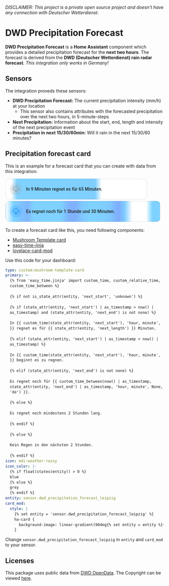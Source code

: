 _DISCLAIMER: This project is a private open source project and doesn't have any connection with Deutscher Wetterdienst._

# DWD Precipitation Forecast

**DWD Precipitation Forecast** is a **Home Assistant** component which provides a detailed precipitation forecast for the **next two hours**.
The forecast is derived from the **DWD (Deutscher Wetterdienst) rain radar forecast**. _This integration only works in Germany!_

## Sensors

The integration proveds these sensors:

* **DWD Precipitation Forecast:** The current precipitation intensity (mm/h) at your location
  * This sensor also contains attributes with the forecasted precipitation over the next two hours, in 5-minute-steps 
* **Next Precipitation:** Information about the start, end, length and intensity of the next precipitation event
* **Precipitation in next 15/30/60min:** Will it rain in the next 15/30/60 minutes?

## Precipitation forecast card

This is an example for a forecast card that you can create with data from this integration:

![Precipitation forecast card](precipitation_forecast_card.png)
![Precipitation forecast card](precipitation_forecast_card2.png)

To create a forecast card like this, you need following components:

* [Mushroom Template card](https://github.com/piitaya/lovelace-mushroom)
* [easy-time-jinja](https://github.com/Petro31/easy-time-jinja)
* [lovelace-card-mod](https://github.com/thomasloven/lovelace-card-mod)

Use this code for your dashboard:

```yaml
type: custom:mushroom-template-card
primary: >-
  {% from 'easy_time.jinja' import custom_time, custom_relative_time,
  custom_time_between %}

  {% if not is_state_attr(entity, 'next_start', 'unknown') %}

  {% if (state_attr(entity, 'next_start') | as_timestamp > now() |
  as_timestamp) and (state_attr(entity, 'next_end') is not none) %}

  In {{ custom_time(state_attr(entity, 'next_start'), 'hour, minute', 'de')
  }} regnet es für {{ state_attr(entity, 'next_length') }} Minuten.

  {% elif (state_attr(entity, 'next_start') | as_timestamp > now() |
  as_timestamp) %}

  In {{ custom_time(state_attr(entity, 'next_start'), 'hour, minute', 'de')
  }} beginnt es zu regnen.

  {% elif (state_attr(entity, 'next_end') is not none) %}

  Es regnet noch für {{ custom_time_between(now() | as_timestamp,
  state_attr(entity, 'next_end') | as_timestamp, 'hour, minute', None, None,
  'de') }}.

  {% else %}

  Es regnet noch mindestens 2 Stunden lang.

  {% endif %}

  {% else %}

  Kein Regen in den nächsten 2 Stunden.

  {% endif %}
icon: mdi:weather-rainy
icon_color: |-
  {% if float(states(entity)) > 0 %}
  blue
  {% else %}
  grey
  {% endif %}
entity: sensor.dwd_precipitation_forecast_leipzig
card_mod:
  style: |
    {% set entity = 'sensor.dwd_precipitation_forecast_leipzig' %}
    ha-card {
      background-image: linear-gradient(90deg{% set entity = entity %}{% set duration = state_attr(entity, 'forecast').keys() | last | as_timestamp - now() | as_timestamp %}{% set hue_min = 200 %}{% set hue_max = 300 %}{% set prec_max = 20 %}{% for x, y in state_attr(entity, 'forecast').items() %}{% set pos = ((x | as_timestamp - (now() | as_timestamp))/duration*100) | round %}{% set hsl_h = (y/prec_max*(hue_max-hue_min)+hue_min)|round %}{% set hsl_l = 50 if y > 0 else 100 %}{% set hsl_alpha = 0.5 if y > 0 else 0 %}{% if pos >= -4 %}, hsla({{hsl_h}}, 100%, {{hsl_l}}%, {{hsl_alpha}}) {{ max(pos,0) }}%{% endif %}{% endfor %});
    }
```
Change `sensor.dwd_precipitation_forecast_leipzig` in `entity` and `card_mod` to your sensor.

## Licenses

This package uses public data from [DWD OpenData](https://www.dwd.de/DE/leistungen/opendata/opendata.html). The Copyright can be viewed [here](https://www.dwd.de/DE/service/rechtliche_hinweise/rechtliche_hinweise.html).
